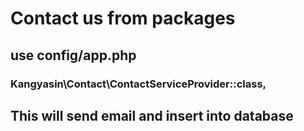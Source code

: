 # Contact us from packages

## use config/app.php

### Kangyasin\Contact\ContactServiceProvider::class,

## This will send email and insert into database
